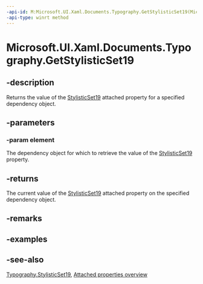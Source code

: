 ```yaml
---
-api-id: M:Microsoft.UI.Xaml.Documents.Typography.GetStylisticSet19(Microsoft.UI.Xaml.DependencyObject)
-api-type: winrt method
---
```


<!-- Method syntax
public bool GetStylisticSet19(Windows.UI.Xaml.DependencyObject element)
-->

# Microsoft.UI.Xaml.Documents.Typography.GetStylisticSet19

## -description
Returns the value of the [StylisticSet19](typography_stylisticset19.md) attached property for a specified dependency object.

## -parameters
### -param element
The dependency object for which to retrieve the value of the [StylisticSet19](typography_stylisticset19.md) property.

## -returns
The current value of the [StylisticSet19](typography_stylisticset19.md) attached property on the specified dependency object.

## -remarks

## -examples

## -see-also

[Typography.StylisticSet19](typography_stylisticset19.md), [Attached properties overview](/windows/uwp/xaml-platform/attached-properties-overview)
